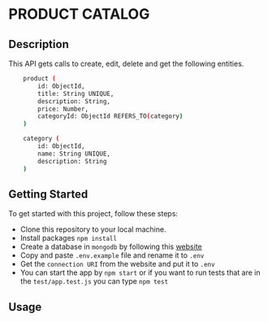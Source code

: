 # PRODUCT CATALOG

## Description

This API gets calls to create, edit, delete and get the following entities.

```bash
    product (
        id: ObjectId,
        title: String UNIQUE,
        description: String,
        price: Number,
        categoryId: ObjectId REFERS_TO(category)
    )
```

```bash
    category (
        id: ObjectId,
        name: String UNIQUE,
        description: String
    )
```

## Getting Started

To get started with this project, follow these steps:

- Clone this repository to your local machine.
- Install packages `npm install`
- Create a database in `mongodb` by following this [website](mongodb.com)
- Copy and paste `.env.example` file and rename it to `.env`
- Get the `connection URI` from the website and put it to `.env`
- You can start the app by `npm start` or if you want to run tests that are in the `test/app.test.js` you can type `npm test`

## Usage
